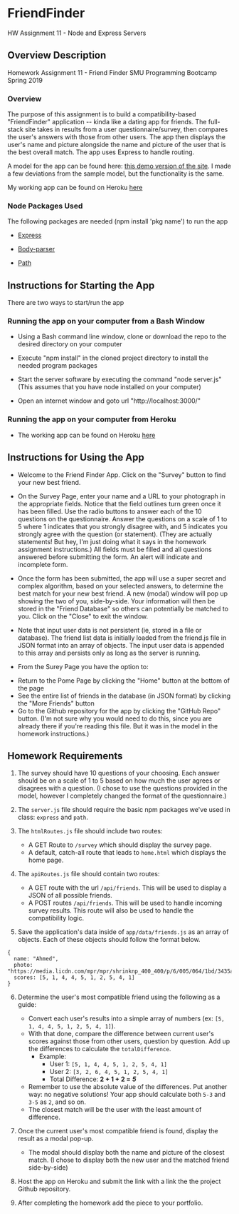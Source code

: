 # FriendFinder
HW Assignment 11 - Node and Express Servers  

## Overview Description
Homework Assignment 11 - Friend Finder
SMU Programming Bootcamp Spring 2019

### Overview

The purpose of this assignment is to build a compatibility-based "FriendFinder" application -- kinda like a dating app for friends. The full-stack site takes in results from a user questionnaire/survey, then compares the user's answers with those from other users. The app then displays the user's name and picture alongside the name and picture of the user that is the best overall match.  The app uses Express to handle routing. 

A model for the app can be found here: [this demo version of the site](https://friend-finder-fsf.herokuapp.com/).  I made a few deviations from the sample model, but the functionality is the same.

My working app can be found on Heroku [here](https://friend-finder-express.herokuapp.com/)

### Node Packages Used
The following packages are needed (npm install 'pkg name') to run the app

   * [Express](https://www.npmjs.com/package/express)

   * [Body-parser](https://www.npmjs.com/package/body-parser)

   * [Path](https://www.npmjs.com/package/path)

## Instructions for Starting the App 

There are two ways to start/run the app

### Running the app on your computer from a Bash Window

* Using a Bash command line window, clone or download the repo to the desired directory on your computer

* Execute "npm install" in the cloned project directory to install the needed program packages

* Start the server software by executing the command "node server.js" (This assumes that you have node installed on your computer)

* Open an internet window and goto url "http://localhost:3000/"

### Running the app on your computer from Heroku

* The working app can be found on Heroku [here](https://friend-finder-express.herokuapp.com/)

## Instructions for Using the App

* Welcome to the Friend Finder App. Click on the "Survey" button to find your new best friend. 

* On the Survey Page, enter your name and a URL to your photograph in the appropriate fields.  Notice that the field outlines turn green once it has been filled. Use the radio buttons to answer each of the 10 questions on the questionnaire. Answer the questions on a scale of 1 to 5 where 1 indicates that you strongly disagree with, and 5 indicates you strongly agree with the question (or statement). (They are actually statements! But hey, I'm just doing what it says in the homework assignment instructions.) All fields must be filled and all questions answered before submitting the form.  An alert will indicate and incomplete form.

* Once the form has been submitted, the app will use a super secret and complex algorithm, based on your selected answers, to determine the best match for your new best friend.  A new (modal) window will pop up showing the two of you, side-by-side. Your information will then be stored in the "Friend Database" so others can potentially be matched to you.  Click on the "Close" to exit the window.

* Note that input user data is not persistent (ie, stored in a file or database).  The friend list data is initially loaded from the friend.js file in JSON format into an array of objects. The input user data is appended to this array and persists only as long as the server is running.

* From the Surey Page you have the option to:
- Return to the Pome Page by clicking the "Home" button at the bottom of the page
- See the entire list of friends in the database (in JSON format) by clicking the "More Friends" button
- Go to the Github repository for the app by clicking the "GitHub Repo" button.  (I'm not sure why you would need to do this, since you are already there if you're reading this file.  But it was in the model in the homework instructions.)

## Homework Requirements

1. The survey should have 10 questions of your choosing. Each answer should be on a scale of 1 to 5 based on how much the user agrees or disagrees with a question. (I chose to use the questions provided in the model, however I completely changed the format of the questionnaire.)

2. The `server.js` file should require the basic npm packages we've used in class: `express` and `path`.

3. The `htmlRoutes.js` file should include two routes:

   * A GET Route to `/survey` which should display the survey page.
   * A default, catch-all route that leads to `home.html` which displays the home page.

4. The `apiRoutes.js` file should contain two routes:

   * A GET route with the url `/api/friends`. This will be used to display a JSON of all possible friends.
   * A POST routes `/api/friends`. This will be used to handle incoming survey results. This route will also be used to handle the compatibility logic.

5. Save the application's data inside of `app/data/friends.js` as an array of objects. Each of these objects should follow the format below.

```
{
  name: "Ahmed",
  photo: "https://media.licdn.com/mpr/mpr/shrinknp_400_400/p/6/005/064/1bd/3435aa3.jpg",
  scores: [5, 1, 4, 4, 5, 1, 2, 5, 4, 1]
}
```

6. Determine the user's most compatible friend using the following as a guide:

   * Convert each user's results into a simple array of numbers (ex: `[5, 1, 4, 4, 5, 1, 2, 5, 4, 1]`).
   * With that done, compare the difference between current user's scores against those from other users, question by question. Add up the differences to calculate the `totalDifference`.
     * Example:
       * User 1: `[5, 1, 4, 4, 5, 1, 2, 5, 4, 1]`
       * User 2: `[3, 2, 6, 4, 5, 1, 2, 5, 4, 1]`
       * Total Difference: **2 + 1 + 2 =** **_5_**
   * Remember to use the absolute value of the differences. Put another way: no negative solutions! Your app should calculate both `5-3` and `3-5` as `2`, and so on.
   * The closest match will be the user with the least amount of difference.

7. Once the current user's most compatible friend is found, display the result as a modal pop-up.
   * The modal should display both the name and picture of the closest match. (I chose to display both the new user and the matched friend side-by-side)

8. Host the app on Heroku and submit the link with a link the the project Github repository.

9. After completing the homework add the piece to your portfolio. 
